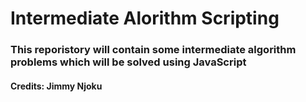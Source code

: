 # Intermediate Alorithm Scripting
### This reporistory will contain some intermediate algorithm problems which will be solved using JavaScript
#### Credits: Jimmy Njoku
